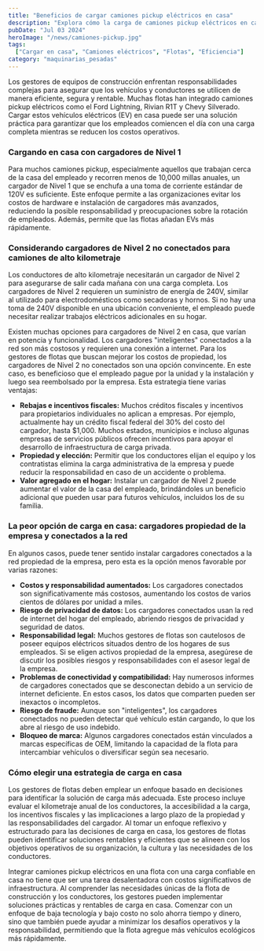```yaml
---
title: "Beneficios de cargar camiones pickup eléctricos en casa"
description: "Explora cómo la carga de camiones pickup eléctricos en casa puede ser una solución práctica y rentable para las flotas de construcción."
pubDate: "Jul 03 2024"
heroImage: "/news/camiones-pickup.jpg"
tags:
  ["Cargar en casa", "Camiones eléctricos", "Flotas", "Eficiencia"]
category: "maquinarias_pesadas"
---
```

Los gestores de equipos de construcción enfrentan responsabilidades complejas para asegurar que los vehículos y conductores se utilicen de manera eficiente, segura y rentable. Muchas flotas han integrado camiones pickup eléctricos como el Ford Lightning, Rivian R1T y Chevy Silverado. Cargar estos vehículos eléctricos (EV) en casa puede ser una solución práctica para garantizar que los empleados comiencen el día con una carga completa mientras se reducen los costos operativos.

### Cargando en casa con cargadores de Nivel 1

Para muchos camiones pickup, especialmente aquellos que trabajan cerca de la casa del empleado y recorren menos de 10,000 millas anuales, un cargador de Nivel 1 que se enchufa a una toma de corriente estándar de 120V es suficiente. Este enfoque permite a las organizaciones evitar los costos de hardware e instalación de cargadores más avanzados, reduciendo la posible responsabilidad y preocupaciones sobre la rotación de empleados. Además, permite que las flotas añadan EVs más rápidamente.

### Considerando cargadores de Nivel 2 no conectados para camiones de alto kilometraje

Los conductores de alto kilometraje necesitarán un cargador de Nivel 2 para asegurarse de salir cada mañana con una carga completa. Los cargadores de Nivel 2 requieren un suministro de energía de 240V, similar al utilizado para electrodomésticos como secadoras y hornos. Si no hay una toma de 240V disponible en una ubicación conveniente, el empleado puede necesitar realizar trabajos eléctricos adicionales en su hogar.

Existen muchas opciones para cargadores de Nivel 2 en casa, que varían en potencia y funcionalidad. Los cargadores "inteligentes" conectados a la red son más costosos y requieren una conexión a internet. Para los gestores de flotas que buscan mejorar los costos de propiedad, los cargadores de Nivel 2 no conectados son una opción convincente. En este caso, es beneficioso que el empleado pague por la unidad y la instalación y luego sea reembolsado por la empresa. Esta estrategia tiene varias ventajas:

- **Rebajas e incentivos fiscales:** Muchos créditos fiscales y incentivos para propietarios individuales no aplican a empresas. Por ejemplo, actualmente hay un crédito fiscal federal del 30% del costo del cargador, hasta $1,000. Muchos estados, municipios e incluso algunas empresas de servicios públicos ofrecen incentivos para apoyar el desarrollo de infraestructura de carga privada.
- **Propiedad y elección:** Permitir que los conductores elijan el equipo y los contratistas elimina la carga administrativa de la empresa y puede reducir la responsabilidad en caso de un accidente o problema.
- **Valor agregado en el hogar:** Instalar un cargador de Nivel 2 puede aumentar el valor de la casa del empleado, brindándoles un beneficio adicional que pueden usar para futuros vehículos, incluidos los de su familia.

### La peor opción de carga en casa: cargadores propiedad de la empresa y conectados a la red

En algunos casos, puede tener sentido instalar cargadores conectados a la red propiedad de la empresa, pero esta es la opción menos favorable por varias razones:

- **Costos y responsabilidad aumentados:** Los cargadores conectados son significativamente más costosos, aumentando los costos de varios cientos de dólares por unidad a miles.
- **Riesgo de privacidad de datos:** Los cargadores conectados usan la red de internet del hogar del empleado, abriendo riesgos de privacidad y seguridad de datos.
- **Responsabilidad legal:** Muchos gestores de flotas son cautelosos de poseer equipos eléctricos situados dentro de los hogares de sus empleados. Si se eligen activos propiedad de la empresa, asegúrese de discutir los posibles riesgos y responsabilidades con el asesor legal de la empresa.
- **Problemas de conectividad y compatibilidad:** Hay numerosos informes de cargadores conectados que se desconectan debido a un servicio de internet deficiente. En estos casos, los datos que comparten pueden ser inexactos o incompletos.
- **Riesgo de fraude:** Aunque son "inteligentes", los cargadores conectados no pueden detectar qué vehículo están cargando, lo que los abre al riesgo de uso indebido.
- **Bloqueo de marca:** Algunos cargadores conectados están vinculados a marcas específicas de OEM, limitando la capacidad de la flota para intercambiar vehículos o diversificar según sea necesario.

### Cómo elegir una estrategia de carga en casa

Los gestores de flotas deben emplear un enfoque basado en decisiones para identificar la solución de carga más adecuada. Este proceso incluye evaluar el kilometraje anual de los conductores, la accesibilidad a la carga, los incentivos fiscales y las implicaciones a largo plazo de la propiedad y las responsabilidades del cargador. Al tomar un enfoque reflexivo y estructurado para las decisiones de carga en casa, los gestores de flotas pueden identificar soluciones rentables y eficientes que se alineen con los objetivos operativos de su organización, la cultura y las necesidades de los conductores.

Integrar camiones pickup eléctricos en una flota con una carga confiable en casa no tiene que ser una tarea desalentadora con costos significativos de infraestructura. Al comprender las necesidades únicas de la flota de construcción y los conductores, los gestores pueden implementar soluciones prácticas y rentables de carga en casa. Comenzar con un enfoque de baja tecnología y bajo costo no solo ahorra tiempo y dinero, sino que también puede ayudar a minimizar los desafíos operativos y la responsabilidad, permitiendo que la flota agregue más vehículos ecológicos más rápidamente.

